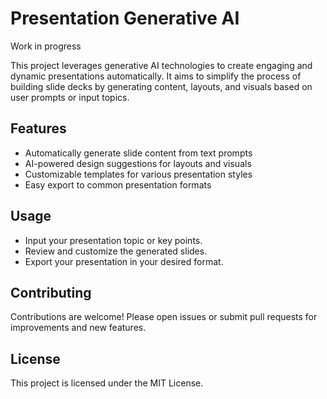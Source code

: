 # Presentation Generative AI

Work in progress

This project leverages generative AI technologies to create engaging and dynamic presentations automatically. It aims to simplify the process of building slide decks by generating content, layouts, and visuals based on user prompts or input topics.

## Features

- Automatically generate slide content from text prompts
- AI-powered design suggestions for layouts and visuals
- Customizable templates for various presentation styles
- Easy export to common presentation formats

## Usage

- Input your presentation topic or key points.
- Review and customize the generated slides.
- Export your presentation in your desired format.

## Contributing

Contributions are welcome! Please open issues or submit pull requests for improvements and new features.

## License

This project is licensed under the MIT License.
